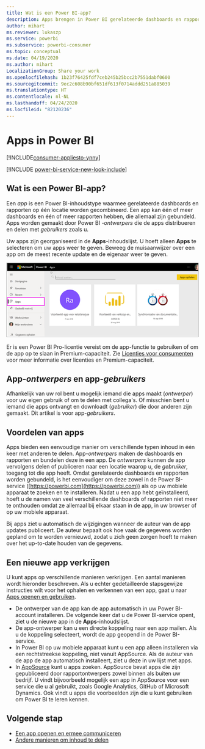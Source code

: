 ```yaml
---
title: Wat is een Power BI-app?
description: Apps brengen in Power BI gerelateerde dashboards en rapporten allemaal op één plek samen.
author: mihart
ms.reviewer: lukaszp
ms.service: powerbi
ms.subservice: powerbi-consumer
ms.topic: conceptual
ms.date: 04/19/2020
ms.author: mihart
LocalizationGroup: Share your work
ms.openlocfilehash: 1b23f76425fdf7ceb245b25bcc2b7551dabf0600
ms.sourcegitcommit: 9ec2c608b90bf651df613f0714addd251a885039
ms.translationtype: HT
ms.contentlocale: nl-NL
ms.lasthandoff: 04/24/2020
ms.locfileid: "82120236"
---
```

# <a name="apps-in-power-bi"></a>Apps in Power BI

[!INCLUDE[consumer-appliesto-ynny](../includes/consumer-appliesto-ynny.md)]

[!INCLUDE [power-bi-service-new-look-include](../includes/power-bi-service-new-look-include.md)]

## <a name="what-is-a-power-bi-app"></a>Wat is een Power BI-app?
Een *app* is een Power BI-inhoudstype waarmee gerelateerde dashboards en rapporten op één locatie worden gecombineerd. Een app kan één of meer dashboards en één of meer rapporten hebben, die allemaal zijn gebundeld. Apps worden gemaakt door Power BI *-ontwerpers* die de apps distribueren en delen met *gebruikers* zoals u. 

Uw apps zijn georganiseerd in de **Apps**-inhoudslijst. U hoeft alleen **Apps** te selecteren om uw apps weer te geven. Beweeg de muisaanwijzer over een app om de meest recente update en de eigenaar weer te geven. 

![Apps in Power BI](./media/end-user-apps/power-bi-apps.png)


Er is een Power BI Pro-licentie vereist om de app-functie te gebruiken of om de app op te slaan in Premium-capaciteit. Zie [Licenties voor consumenten](end-user-license.md) voor meer informatie over licenties en Premium-capaciteit.

## <a name="app-designers-and-app-consumers"></a>App-*ontwerpers* en app-*gebruikers*
Afhankelijk van uw rol bent u mogelijk iemand die apps maakt (*ontwerper*) voor uw eigen gebruik of om te delen met collega's. Of misschien bent u iemand die apps ontvangt en downloadt (*gebruiker*) die door anderen zijn gemaakt. Dit artikel is voor app-*gebruikers*.

## <a name="advantages-of-apps"></a>Voordelen van apps
Apps bieden een eenvoudige manier om verschillende typen inhoud in één keer met anderen te delen. App-*ontwerpers* maken de dashboards en rapporten en bundelen deze in een app. De *ontwerpers* kunnen de app vervolgens delen of publiceren naar een locatie waarop u, de *gebruiker*, toegang tot die app heeft. Omdat gerelateerde dashboards en rapporten worden gebundeld, is het eenvoudiger om deze zowel in de Power BI-service ([https://powerbi.com](https://powerbi.com)) als op uw mobiele apparaat te zoeken en te installeren. Nadat u een app hebt geïnstalleerd, hoeft u de namen van veel verschillende dashboards of rapporten niet meer te onthouden omdat ze allemaal bij elkaar staan in de app, in uw browser of op uw mobiele apparaat.

Bij apps ziet u automatisch de wijzigingen wanneer de auteur van de app updates publiceert. De auteur bepaalt ook hoe vaak de gegevens worden gepland om te worden vernieuwd, zodat u zich geen zorgen hoeft te maken over het up-to-date houden van de gegevens. 

<!-- add conceptual art -->
## <a name="get-a-new-app"></a>Een nieuwe app verkrijgen
U kunt apps op verschillende manieren verkrijgen. Een aantal manieren wordt hieronder beschreven.  Als u echter gedetailleerde stapsgewijze instructies wilt voor het ophalen en verkennen van een app, gaat u naar [Apps openen en gebruiken](end-user-app-view.md).

- De ontwerper van de app kan de app automatisch in uw Power BI-account installeren. De volgende keer dat u de Power BI-service opent, ziet u de nieuwe app in de **Apps**-inhoudslijst. 
- De app-ontwerper kan u een directe koppeling naar een app mailen. Als u de koppeling selecteert, wordt de app geopend in de Power BI-service.
- In Power BI op uw mobiele apparaat kunt u een app alleen installeren via een rechtstreekse koppeling, niet vanuit AppSource. Als de auteur van de app de app automatisch installeert, ziet u deze in uw lijst met apps.
- In [AppSource](https://appsource.microsoft.com) kunt u apps zoeken. AppSource bevat apps die zijn gepubliceerd door rapportontwerpers zowel binnen als buiten uw bedrijf. U vindt bijvoorbeeld mogelijk een app in AppSource voor een service die u al gebruikt, zoals Google Analytics, GitHub of Microsoft Dynamics. Ook vindt u apps die voorbeelden zijn die u kunt gebruiken om Power BI te leren kennen.  


## <a name="next-step"></a>Volgende stap
* [Een app openen en ermee communiceren](end-user-app-view.md)
* [Andere manieren om inhoud te delen](end-user-shared-with-me.md)


